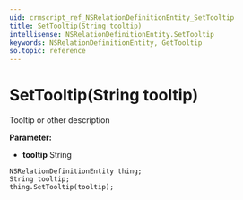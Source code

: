 ```yaml
---
uid: crmscript_ref_NSRelationDefinitionEntity_SetTooltip
title: SetTooltip(String tooltip)
intellisense: NSRelationDefinitionEntity.SetTooltip
keywords: NSRelationDefinitionEntity, GetTooltip
so.topic: reference
---
```


# SetTooltip(String tooltip)

Tooltip or other description

**Parameter:** 
* **tooltip** String

```crmscript
NSRelationDefinitionEntity thing;
String tooltip;
thing.SetTooltip(tooltip);
```

